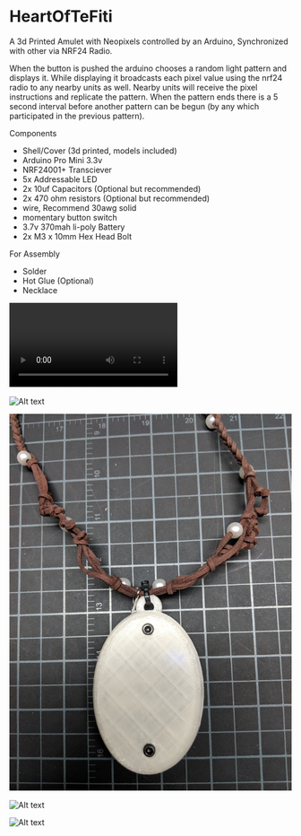 # HeartOfTeFiti
A 3d Printed Amulet with Neopixels controlled by an Arduino, Synchronized with other via NRF24 Radio.

When the button is pushed the arduino chooses a random light pattern and displays it.  While displaying it broadcasts each pixel value using the nrf24 radio to any nearby units as well.  Nearby units will receive the pixel instructions and replicate the pattern.  When the pattern ends there is a 5 second interval before another pattern can be begun (by any which participated in the previous pattern).

Components
* Shell/Cover (3d printed, models included)
* Arduino Pro Mini 3.3v
* NRF24001+ Transciever
* 5x Addressable LED
* 2x 10uf Capacitors (Optional but recommended)
* 2x 470 ohm resistors (Optional but recommended)
* wire, Recommend 30awg solid
* momentary button switch
* 3.7v 370mah li-poly Battery
* 2x M3 x 10mm Hex Head Bolt

For Assembly
 * Solder
 * Hot Glue (Optional)
 * Necklace
 
![Demo](/img/VID_20171031_155220.mp4?raw=true "Demo")

![Alt text](/img/MVIMG_20171031_203501.jpg?raw=true "Front")

![Alt text](/img/MVIMG_20171031_203534.jpg?raw=true "Back")

![Alt text](/img/MVIMG_20171031_203648.jpg?raw=true "Apart")

![Alt text](/img/MVIMG_20171031_203709.jpg?raw=true "Internals")
